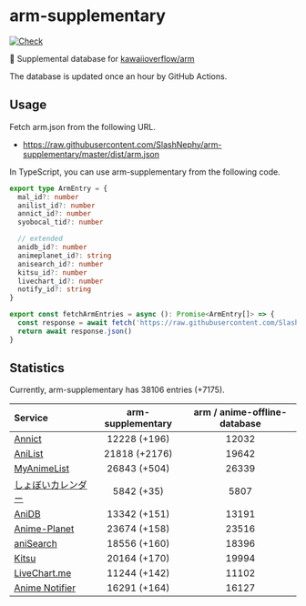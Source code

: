 # arm-supplementary

[![Check](https://github.com/SlashNephy/arm-supplementary/actions/workflows/check-node.yml/badge.svg)](https://github.com/SlashNephy/arm-supplementary/actions/workflows/check-node.yml)

💊 Supplemental database for [kawaiioverflow/arm](https://github.com/kawaiioverflow/arm)

The database is updated once an hour by GitHub Actions.

## Usage

Fetch arm.json from the following URL.

- https://raw.githubusercontent.com/SlashNephy/arm-supplementary/master/dist/arm.json

In TypeScript, you can use arm-supplementary from the following code.

```TypeScript
export type ArmEntry = {
  mal_id?: number
  anilist_id?: number
  annict_id?: number
  syobocal_tid?: number

  // extended
  anidb_id?: number
  animeplanet_id?: string
  anisearch_id?: number
  kitsu_id?: number
  livechart_id?: number
  notify_id?: string
}

export const fetchArmEntries = async (): Promise<ArmEntry[]> => {
  const response = await fetch('https://raw.githubusercontent.com/SlashNephy/arm-supplementary/master/dist/arm.json')
  return await response.json()
}
```

## Statistics

Currently, arm-supplementary has 38106 entries (+7175).

| Service                                     | arm-supplementary | arm / anime-offline-database |
| :------------------------------------------ | :---------------: | :--------------------------: |
| [Annict](https://annict.com)                |   12228 (+196)    |            12032             |
| [AniList](https://anilist.co)               |   21818 (+2176)   |            19642             |
| [MyAnimeList](https://myanimelist.net)      |   26843 (+504)    |            26339             |
| [しょぼいカレンダー](https://cal.syoboi.jp) |    5842 (+35)     |             5807             |
| [AniDB](https://anidb.net)                  |   13342 (+151)    |            13191             |
| [Anime-Planet](https://anime-planet.com)    |   23674 (+158)    |            23516             |
| [aniSearch](https://anisearch.com)          |   18556 (+160)    |            18396             |
| [Kitsu](https://kitsu.io)                   |   20164 (+170)    |            19994             |
| [LiveChart.me](https://livechart.me)        |   11244 (+142)    |            11102             |
| [Anime Notifier](https://notify.moe)        |   16291 (+164)    |            16127             |
